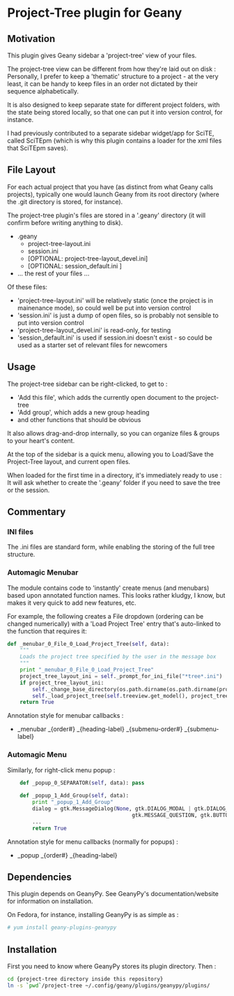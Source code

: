 # Project-Tree plugin for Geany

## Motivation

This plugin gives Geany sidebar a 'project-tree' view of your files.  

The project-tree view can be different from how they're laid out on disk : 
Personally, I prefer to keep a 'thematic' structure to a project - 
at the very least, it can be handy to keep files in an order not dictated by their sequence alphabetically.

It is also designed to keep separate state for different project folders, with the state being stored locally, 
so that one can put it into version control, for instance.

I had previously contributed to a separate sidebar widget/app for SciTE, called SciTEpm (which is why this plugin
contains a loader for the xml files that SciTEpm saves).


## File Layout

For each actual project that you have (as distinct from what Geany calls projects), typically one would 
launch Geany from its root directory (where the .git directory is stored, for instance).

The project-tree plugin's files are stored in a '.geany' directory (it will confirm before writing anything to disk).

 * .geany
   + project-tree-layout.ini
   + session.ini
   + [OPTIONAL: project-tree-layout_devel.ini]
   + [OPTIONAL: session_default.ini ] 
 * ... the rest of your files ...

Of these files:
 * 'project-tree-layout.ini' will be relatively static (once the project is in mainenance mode), so could well be put into version control
 * 'session.ini' is just a dump of open files, so is probably not sensible to put into version control
 * 'project-tree-layout_devel.ini' is read-only, for testing
 * 'session_default.ini' is used if session.ini doesn't exist - so could be used as a starter set of relevant files for newcomers
 
 
## Usage

The project-tree sidebar can be right-clicked, to get to :
 * 'Add this file', which adds the currently open document to the project-tree
 * 'Add group', which adds a new group heading
 * and other functions that should be obvious
 
It also allows drag-and-drop internally, so you can organize files & groups to your heart's content.

At the top of the sidebar is a quick menu, allowing you to Load/Save the Project-Tree layout, and current open files.

When loaded for the first time in a directory, it's immediately ready to use : It will ask whether to create the 
'.geany' folder if you need to save the tree or the session.


## Commentary

### INI files

The .ini files are standard form, while enabling the storing of the full tree structure.

### Automagic Menubar

The module contains code to 'instantly' create menus (and menubars) based upon annotated function names.  This looks 
rather kludgy, I know, but makes it very quick to add new features, etc.

For example, the following creates a File dropdown (ordering can be changed numerically) with a 'Load Project Tree' entry 
that's auto-linked to the function that requires it:
```python
def _menubar_0_File_0_Load_Project_Tree(self, data):
    """
    Loads the project tree specified by the user in the message box
    """
    print "_menubar_0_File_0_Load_Project_Tree"
    project_tree_layout_ini = self._prompt_for_ini_file("*tree*.ini")
    if project_tree_layout_ini:
        self._change_base_directory(os.path.dirname(os.path.dirname(project_tree_layout_ini))) # strip off .geany/XYZ.ini
        self._load_project_tree(self.treeview.get_model(), project_tree_layout_ini)
    return True
````

Annotation style for menubar callbacks :
 *  _menubar _{order#} _{heading-label} _{submenu-order#} _{submenu-label}


### Automagic Menu

Similarly, for right-click menu popup :

```python
    def _popup_0_SEPARATOR(self, data): pass
        
    def _popup_1_Add_Group(self, data):
        print "_popup_1_Add_Group"
        dialog = gtk.MessageDialog(None, gtk.DIALOG_MODAL | gtk.DIALOG_DESTROY_WITH_PARENT, 
                                        gtk.MESSAGE_QUESTION, gtk.BUTTONS_OK_CANCEL,  "Add Group :")
        ...
        return True
```
Annotation style for menu callbacks (normally for popups) :
 * _popup _{order#} _{heading-label}
    


## Dependencies

This plugin depends on GeanyPy. See GeanyPy's documentation/website for information on installation.

On Fedora, for instance, installing GeanyPy is as simple as : 

``` bash
# yum install geany-plugins-geanypy

```


## Installation

First you need to know where GeanyPy stores its plugin directory.  Then :

``` bash
cd {project-tree directory inside this repository}
ln -s `pwd`/project-tree ~/.config/geany/plugins/geanypy/plugins/
```

